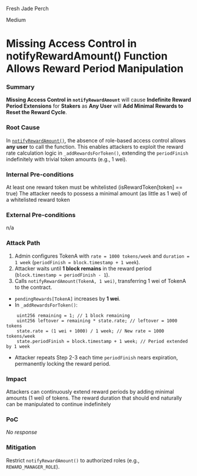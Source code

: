 Fresh Jade Perch

Medium

# Missing Access Control in notifyRewardAmount() Function Allows Reward Period Manipulation

### Summary


**Missing Access Control in `notifyRewardAmount`** will cause **Indefinite Reward Period Extensions** for **Stakers** as **Any User** will **Add Minimal Rewards to Reset the Reward Cycle**.  



### Root Cause

In [`notifyRewardAmount()`](https://github.com/sherlock-audit/2025-03-symm-io-stacking/blob/main/token/contracts/staking/SymmStaking.sol#L275-L293), the absence of role-based access control allows **any user** to call the function. This enables attackers to exploit the reward rate calculation logic in `_addRewardsForToken()`, extending the `periodFinish` indefinitely with trivial token amounts (e.g., 1 wei).  



### Internal Pre-conditions

At least one reward token must be whitelisted (isRewardToken[token] == true)
The attacker needs to possess a minimal amount (as little as 1 wei) of a whitelisted reward token


### External Pre-conditions

n/a

### Attack Path

1. Admin configures TokenA with `rate = 1000 tokens/week` and `duration = 1 week` (`periodFinish = block.timestamp + 1 week`).  
2. Attacker waits until **1 block remains** in the reward period (`block.timestamp ≈ periodFinish - 1`).  
3. Calls `notifyRewardAmount(TokenA, 1 wei)`, transferring 1 wei of TokenA to the contract.  

- `pendingRewards[TokenA]` increases by **1 wei**.  
- In `_addRewardsForToken()`:  

```solidity  
    uint256 remaining = 1; // 1 block remaining  
    uint256 leftover = remaining * state.rate; // leftover = 1000 tokens  
    state.rate = (1 wei + 1000) / 1 week; // New rate ≈ 1000 tokens/week  
    state.periodFinish = block.timestamp + 1 week; // Period extended by 1 week  
```  
- Attacker repeats Step 2-3 each time `periodFinish` nears expiration, permanently locking the reward period.  




### Impact

Attackers can continuously extend reward periods by adding minimal amounts (1 wei) of tokens. The reward duration that should end naturally can be manipulated to continue indefinitely


### PoC

_No response_

### Mitigation



Restrict `notifyRewardAmount()` to authorized roles (e.g., `REWARD_MANAGER_ROLE`).